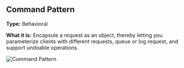 ## Command Pattern

**Type:** Behavioral

**What it is:**
Encapsule a request as an object, thereby letting you parameterize clients with different requests, queue or log request, and support undoable operations.

![Command Pattern](https://github.com/cleidsondias/ignis-inventum-infra/blob/master/src/main/java/br/com/ignisinventum/infra/patters/behavioral/command/Command%20Pattern.jpg?raw=true)
